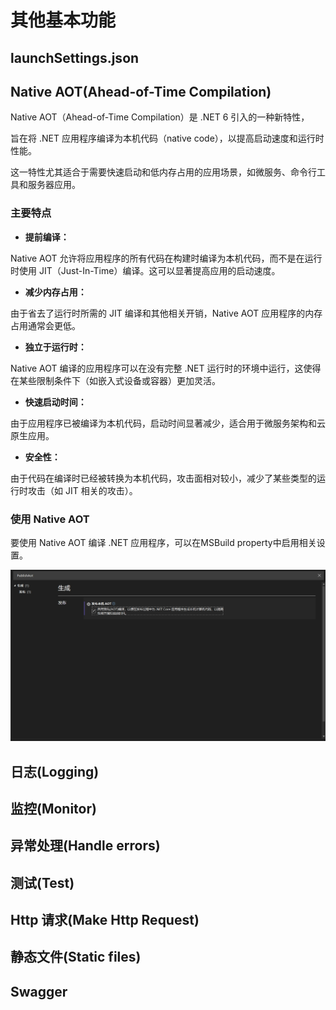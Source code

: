 # 其他基本功能

## launchSettings.json

## Native AOT(Ahead-of-Time Compilation)
Native AOT（Ahead-of-Time Compilation）是 .NET 6 引入的一种新特性，

旨在将 .NET 应用程序编译为本机代码（native code），以提高启动速度和运行时性能。

这一特性尤其适合于需要快速启动和低内存占用的应用场景，如微服务、命令行工具和服务器应用。

### 主要特点

- **提前编译：**

Native AOT 允许将应用程序的所有代码在构建时编译为本机代码，而不是在运行时使用 JIT（Just-In-Time）编译。这可以显著提高应用的启动速度。

- **减少内存占用：**

由于省去了运行时所需的 JIT 编译和其他相关开销，Native AOT 应用程序的内存占用通常会更低。

- **独立于运行时：**

Native AOT 编译的应用程序可以在没有完整 .NET 运行时的环境中运行，这使得在某些限制条件下（如嵌入式设备或容器）更加灵活。

- **快速启动时间：**

由于应用程序已被编译为本机代码，启动时间显著减少，适合用于微服务架构和云原生应用。

- **安全性：**

由于代码在编译时已经被转换为本机代码，攻击面相对较小，减少了某些类型的运行时攻击（如 JIT 相关的攻击）。

### 使用 Native AOT
要使用 Native AOT 编译 .NET 应用程序，可以在MSBuild property中启用相关设置。

![图片](pictures/AOT.png)

## 日志(Logging)

## 监控(Monitor)

## 异常处理(Handle errors)

## 测试(Test)

## Http 请求(Make Http Request)

## 静态文件(Static files)

## Swagger
